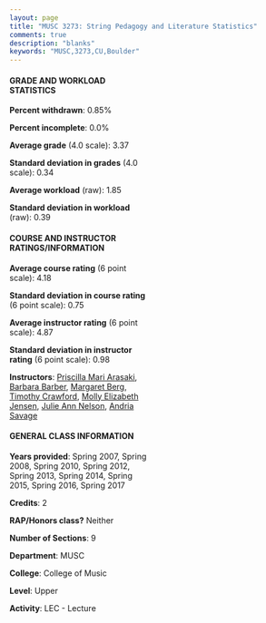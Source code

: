 ```yaml
---
layout: page
title: "MUSC 3273: String Pedagogy and Literature Statistics"
comments: true
description: "blanks"
keywords: "MUSC,3273,CU,Boulder"
---
```

<head>
<script src="https://ajax.googleapis.com/ajax/libs/jquery/2.1.3/jquery.min.js"></script>
<script src="https://dl.dropboxusercontent.com/s/pc42nxpaw1ea4o9/highcharts.js?dl=0"></script>
<!-- <script src="../assets/js/highcharts.js"></script> -->
<style type="text/css">@font-face {
	font-family: "Bebas Neue";
	src: url(https://www.filehosting.org/file/details/544349/BebasNeue Regular.otf) format("opentype");
	}
	h1.Bebas { 
		font-family: "Bebas Neue", Verdana, Tahoma;
	}
</style>
</head>
<body>
	<div id="container" style="float: right; width: 45%; height: 88%; margin-left: 2.5%; margin-right: 2.5%;"></div>
	<script language="JavaScript">
		$(document).ready(function() {
		var chart = {type: 'column'};
		var title = {text: 'Grade Distribution'};
		var xAxis = {categories: ['A','B','C','D','F'],crosshair: true};
		var yAxis = {min: 0,title: {text: 'Percentage'}};
		var tooltip = {headerFormat: '<center><b><span style="font-size:20px">{point.key}</span></b></center>',
		               pointFormat: '<td style="padding:0"><b>{point.y:.1f}%</b></td>',
		               footerFormat: '</table>',shared: true,useHTML: true};
		var plotOptions = {column: {pointPadding: 0.0,borderWidth: 0}};  
		var credits = {enabled: false};var series= [{name: 'Percent',data: [66.35,19.25,7.75,1.9,4.74,]}];
		var json = {};
		json.chart = chart;
		json.title = title;
		json.tooltip = tooltip;
		json.xAxis = xAxis;
		json.yAxis = yAxis;  
		json.series = series;
		json.plotOptions = plotOptions;  
		json.credits = credits;
		$('#container').highcharts(json);
	});
	</script>
</body>
			   
#### GRADE AND WORKLOAD STATISTICS

**Percent withdrawn**: 0.85%

**Percent incomplete**: 0.0%

**Average grade** (4.0 scale): 3.37

**Standard deviation in grades** (4.0 scale): 0.34

**Average workload** (raw): 1.85

**Standard deviation in workload** (raw): 0.39

#### COURSE AND INSTRUCTOR RATINGS/INFORMATION

**Average course rating** (6 point scale): 4.18

**Standard deviation in course rating** (6 point scale): 0.75

**Average instructor rating** (6 point scale): 4.87

**Standard deviation in instructor rating** (6 point scale): 0.98

**Instructors**: <a href='../../instructors/Priscilla_Mari_Arasaki'>Priscilla Mari Arasaki</a>, <a href='../../instructors/Barbara_Barber'>Barbara Barber</a>, <a href='../../instructors/Margaret_Berg'>Margaret Berg</a>, <a href='../../instructors/Timothy_Crawford'>Timothy Crawford</a>, <a href='../../instructors/Molly_Elizabeth_Jensen'>Molly Elizabeth Jensen</a>, <a href='../../instructors/Julie_Ann_Nelson'>Julie Ann Nelson</a>, <a href='../../instructors/Andria_Savage'>Andria Savage</a>

#### GENERAL CLASS INFORMATION

**Years provided**: Spring 2007, Spring 2008, Spring 2010, Spring 2012, Spring 2013, Spring 2014, Spring 2015, Spring 2016, Spring 2017

**Credits**: 2

**RAP/Honors class?** Neither

**Number of Sections**: 9

**Department**: MUSC

**College**: College of Music

**Level**: Upper

**Activity**: LEC - Lecture
